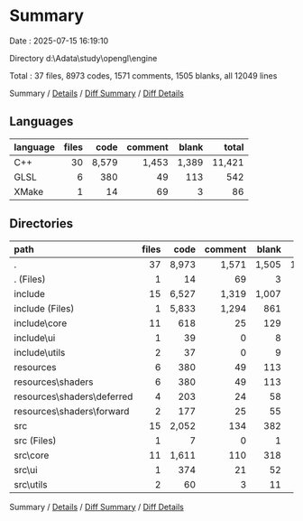 # Summary

Date : 2025-07-15 16:19:10

Directory d:\\Adata\\study\\opengl\\engine

Total : 37 files,  8973 codes, 1571 comments, 1505 blanks, all 12049 lines

Summary / [Details](details.md) / [Diff Summary](diff.md) / [Diff Details](diff-details.md)

## Languages
| language | files | code | comment | blank | total |
| :--- | ---: | ---: | ---: | ---: | ---: |
| C++ | 30 | 8,579 | 1,453 | 1,389 | 11,421 |
| GLSL | 6 | 380 | 49 | 113 | 542 |
| XMake | 1 | 14 | 69 | 3 | 86 |

## Directories
| path | files | code | comment | blank | total |
| :--- | ---: | ---: | ---: | ---: | ---: |
| . | 37 | 8,973 | 1,571 | 1,505 | 12,049 |
| . (Files) | 1 | 14 | 69 | 3 | 86 |
| include | 15 | 6,527 | 1,319 | 1,007 | 8,853 |
| include (Files) | 1 | 5,833 | 1,294 | 861 | 7,988 |
| include\\core | 11 | 618 | 25 | 129 | 772 |
| include\\ui | 1 | 39 | 0 | 8 | 47 |
| include\\utils | 2 | 37 | 0 | 9 | 46 |
| resources | 6 | 380 | 49 | 113 | 542 |
| resources\\shaders | 6 | 380 | 49 | 113 | 542 |
| resources\\shaders\\deferred | 4 | 203 | 24 | 58 | 285 |
| resources\\shaders\\forward | 2 | 177 | 25 | 55 | 257 |
| src | 15 | 2,052 | 134 | 382 | 2,568 |
| src (Files) | 1 | 7 | 0 | 1 | 8 |
| src\\core | 11 | 1,611 | 110 | 318 | 2,039 |
| src\\ui | 1 | 374 | 21 | 52 | 447 |
| src\\utils | 2 | 60 | 3 | 11 | 74 |

Summary / [Details](details.md) / [Diff Summary](diff.md) / [Diff Details](diff-details.md)